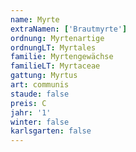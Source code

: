 ```yaml
---
name: Myrte
extraNamen: ['Brautmyrte']
ordnung: Myrtenartige
ordnungLT: Myrtales
familie: Myrtengewächse
familieLT: Myrtaceae
gattung: Myrtus
art: communis
staude: false
preis: C
jahr: '1'
winter: false
karlsgarten: false
---
```

